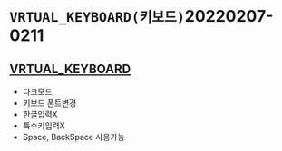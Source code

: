 # `VRTUAL_KEYBOARD(키보드)`20220207-0211

## [VRTUAL_KEYBOARD](https://fastcampus.co.kr/courses/203720/clips/ "Netlify로 이동")

- 다크모드
- 키보드 폰트변경
- 한글입력X
- 특수키입력X
- Space, BackSpace 사용가능
